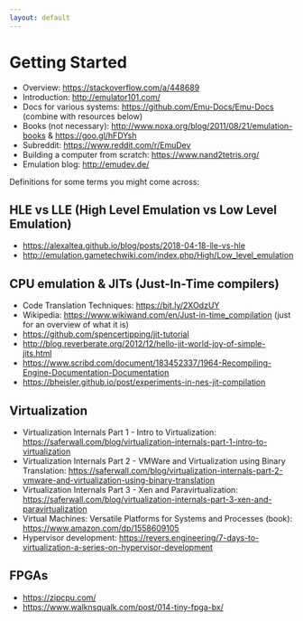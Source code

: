 ```yaml
---
layout: default
---
```


# Getting Started

- Overview: <https://stackoverflow.com/a/448689>
- Introduction: <http://emulator101.com/>
- Docs for various systems: <https://github.com/Emu-Docs/Emu-Docs> (combine with resources below)
- Books (not necessary): <http://www.noxa.org/blog/2011/08/21/emulation-books> & <https://goo.gl/hFDYsh>
- Subreddit: <https://www.reddit.com/r/EmuDev>
- Building a computer from scratch: <https://www.nand2tetris.org/>
- Emulation blog: <http://emudev.de/>

Definitions for some terms you might come across:

## HLE vs LLE (High Level Emulation vs Low Level Emulation)
- <https://alexaltea.github.io/blog/posts/2018-04-18-lle-vs-hle>
- <http://emulation.gametechwiki.com/index.php/High/Low_level_emulation>

## CPU emulation & JITs (Just-In-Time compilers)
- Code Translation Techniques: <https://bit.ly/2XOdzUY>
- Wikipedia: <https://www.wikiwand.com/en/Just-in-time_compilation>  (just for an overview of what it is)
- <https://github.com/spencertipping/jit-tutorial>
- <http://blog.reverberate.org/2012/12/hello-jit-world-joy-of-simple-jits.html>
- <https://www.scribd.com/document/183452337/1964-Recompiling-Engine-Documentation-Documentation>
- <https://bheisler.github.io/post/experiments-in-nes-jit-compilation>

## Virtualization
- Virtualization Internals Part 1 - Intro to Virtualization: <https://saferwall.com/blog/virtualization-internals-part-1-intro-to-virtualization>
- Virtualization Internals Part 2 - VMWare and Virtualization using Binary Translation: <https://saferwall.com/blog/virtualization-internals-part-2-vmware-and-virtualization-using-binary-translation>
- Virtualization Internals Part 3 - Xen and Paravirtualization: <https://saferwall.com/blog/virtualization-internals-part-3-xen-and-paravirtualization>
- Virtual Machines: Versatile Platforms for Systems and Processes (book): <https://www.amazon.com/dp/1558609105>
- Hypervisor development: <https://revers.engineering/7-days-to-virtualization-a-series-on-hypervisor-development>

## FPGAs
- <https://zipcpu.com/>
- <https://www.walknsqualk.com/post/014-tiny-fpga-bx/>
